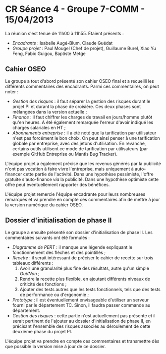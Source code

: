 # CR Séance 4 - Groupe 7-COMM - 15/04/2013

La réunion s'est tenue de 11h00 à 11h55. Étaient présents :

- *Encadrants* : Isabelle Augé-Blum, Claude Guédat
- *Groupe projet* : Paul Mougel (Chef de projet), Guillaume Burel, Xiao Yu Feng, Fabio Guigou, Baptiste Metge

## Cahier OSEO
Le groupe a tout d'abord présenté son cahier OSEO final et a recueilli les différents commentaires des encadrants. Parmi ces commentaires, on peut noter :

- *Gestion des risques* : il faut séparer la gestion des risques durant le projet PI et durant la phase de croisière. Ces deux phases sont mélangées dans la version actuelle ;
- *Finance* : il faut chiffrer les charges de travail en jours/homme plutôt qu'en heures. A été également remarquée l'erreur d'avoir indiqué les charges salariales en HT ;
- *Abonnements entreprise* : il a été noté que la tarification par utilisateur n'est pas forcément le bon choix. On peut ainsi penser à une tarification globale par entreprise, avec des jetons d'utilisation. En revanche, certains outils utilisent ce mode de tarification par utilisateurs (par exemple GitHub Entreprise ou Mantis Bug Tracker).

L'équipe projet a également précisé que les revenus générés par la publicité n'ont pas vocation à faire vivre l'entreprise, mais uniquement à auto-financer cette partie de l'activité. Dans une hypothèse pessimiste, l'offre gratuite s'auto-finance *via* la publicité. Dans une hypothèse optimiste cette offre peut éventuellement rapporter des bénéfices.

L'équipe projet remercie l'équipe encadrante pour leurs nombreuses remarques et va prendre en compte ces commentaires afin de mettre à jour la version numérique du cahier OSEO.

## Dossier d'initialisation de phase II
Le groupe a ensuite présenté son dossier d'initialisation de phase II. Les commentaires suivants ont été formulés :

- *Diagramme de PERT* : il manque une légende expliquant le fonctionnement des flèches et des pointillés ;
- *Recette* : il serait intéressant de préciser le cahier de recette sur trois tableaux différents :
  1. Avoir une granularité plus fine des résultats, autre qu'un simple *Oui/Non* ;
  2. Rendre la recette plus flexible, en ajoutant différents niveaux de criticité des fonctions ;
  3. Ajouter des tests autres que les tests fonctionnels, tels que des tests de performance ou d'ergonomie ;
- *Prototype* : il est éventuellement envisageable d'utiliser un serveur fourni par le département TC. Sinon, il faudra passer commande au département.
- *Gestion des risques* : cette partie n'est actuellement pas présente et il serait pertinent de l'ajouter au dossier d'initialisation de phase II, en précisant l'ensemble des risques associés au déroulement de cette deuxième phase du projet PI.

L'équipe projet va prendre en compte ces commentaires et transmettre dès que possible la version mise à jour de ce dossier.